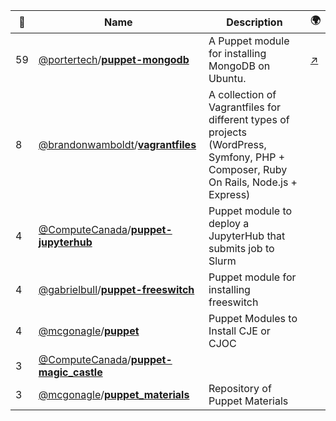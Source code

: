 |:star2: | Name | Description | 🌍|
|---|---|---|---|
|59|[@portertech](https://github.com/portertech)/[**puppet-mongodb**](https://github.com/portertech/puppet-mongodb)|A Puppet module for installing MongoDB on Ubuntu.|[:arrow_upper_right:](http://forge.puppetlabs.com/portertech/mongodb)|
|8|[@brandonwamboldt](https://github.com/brandonwamboldt)/[**vagrantfiles**](https://github.com/brandonwamboldt/vagrantfiles)|A collection of Vagrantfiles for different types of projects (WordPress, Symfony, PHP + Composer, Ruby On Rails, Node.js + Express)||
|4|[@ComputeCanada](https://github.com/ComputeCanada)/[**puppet-jupyterhub**](https://github.com/ComputeCanada/puppet-jupyterhub)|Puppet module to deploy a JupyterHub that submits job to Slurm||
|4|[@gabrielbull](https://github.com/gabrielbull)/[**puppet-freeswitch**](https://github.com/gabrielbull/puppet-freeswitch)|Puppet module for installing freeswitch||
|4|[@mcgonagle](https://github.com/mcgonagle)/[**puppet**](https://github.com/mcgonagle/puppet)|Puppet Modules to Install CJE or CJOC||
|3|[@ComputeCanada](https://github.com/ComputeCanada)/[**puppet-magic_castle**](https://github.com/ComputeCanada/puppet-magic_castle)|||
|3|[@mcgonagle](https://github.com/mcgonagle)/[**puppet_materials**](https://github.com/mcgonagle/puppet_materials)|Repository of Puppet Materials||


